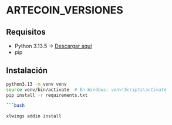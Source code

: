 # ARTECOIN_VERSIONES


## Requisitos

- Python 3.13.5 → [Descargar aquí](https://www.python.org/downloads/release/python-3135/)
- pip

## Instalación

```bash
python3.13 -m venv venv
source venv/bin/activate  # En Windows: venv\Scripts\activate
pip install -r requirements.txt

```bash

xlwings addin install


